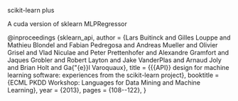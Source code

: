 scikit-learn plus

A cuda version of sklearn MLPRegressor


@inproceedings
{sklearn_api,
  author    = {Lars Buitinck and Gilles Louppe and Mathieu Blondel and
               Fabian Pedregosa and Andreas Mueller and Olivier Grisel and
               Vlad Niculae and Peter Prettenhofer and Alexandre Gramfort
               and Jaques Grobler and Robert Layton and Jake VanderPlas and
               Arnaud Joly and Brian Holt and Ga{\"{e}}l Varoquaux},
  title     = {{{API}} design for machine learning software: experiences from the scikit-learn project},
  booktitle = {ECML PKDD Workshop: Languages for Data Mining and Machine Learning},
  year      = {2013},
  pages = {108--122},
}
